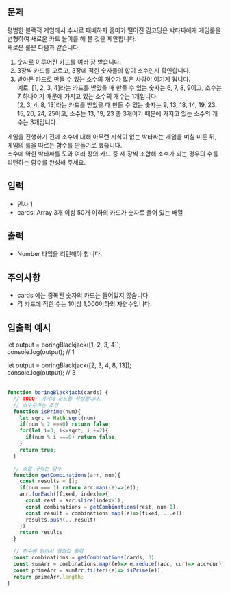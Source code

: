 ## 문제
평범한 블랙잭 게임에서 수시로 패배하자 흥미가 떨어진 김코딩은 박타짜에게 게임룰을 변형하여 새로운 카드 놀이를 해 볼 것을 제안합니다.  
새로운 룰은 다음과 같습니다.  

1. 숫자로 이루어진 카드를 여러 장 받습니다.  
2. 3장씩 카드를 고르고, 3장에 적힌 숫자들의 합이 소수인지 확인합니다.  
3. 받아든 카드로 만들 수 있는 소수의 개수가 많은 사람이 이기게 됩니다.  
예로, [1, 2, 3, 4]라는 카드를 받았을 때 만들 수 있는 숫자는 6, 7, 8, 9이고, 소수는 7 하나이기 때문에 가지고 있는 소수의 개수는 1개입니다.  
[2, 3, 4, 8, 13]라는 카드를 받았을 때 만들 수 있는 숫자는 9, 13, 18, 14, 19, 23, 15, 20, 24, 25이고, 소수는 13, 19, 23 총 3개이기 때문에 가지고 있는 소수의 개수는 3개입니다.  

게임을 진행하기 전에 소수에 대해 아무런 지식이 없는 박타짜는 게임을 며칠 미룬 뒤, 게임의 룰을 따르는 함수를 만들기로 했습니다.  
소수에 약한 박타짜를 도와 여러 장의 카드 중 세 장씩 조합해 소수가 되는 경우의 수를 리턴하는 함수를 완성해 주세요.  

## 입력
+ 인자 1
+ cards: Array 3개 이상 50개 이하의 카드가 숫자로 들어 있는 배열
## 출력
+ Number 타입을 리턴해야 합니다.
## 주의사항
+ cards 에는 중복된 숫자의 카드는 들어있지 않습니다.
+ 각 카드에 적힌 수는 1이상 1,000이하의 자연수입니다.
## 입출력 예시
let output = boringBlackjack([1, 2, 3, 4]);  
console.log(output); // 1  

let output = boringBlackjack([2, 3, 4, 8, 13]);  
console.log(output); // 3  
<br/>

```javascript
function boringBlackjack(cards) {
  // TODO: 여기에 코드를 작성합니다.
  // 소수구하는 조건
  function isPrime(num){
    let sqrt = Math.sqrt(num)
    if(num % 2 ===0) return false;
    for(let i=3; i<=sqrt; i +=2){
      if(num % i ===0) return false;
    }
    return true;
  }

  // 조합 구하는 함수
  function getCombinations(arr, num){
    const results = [];
    if(num === 1) return arr.map((e)=>[e]);
    arr.forEach((fixed, index)=>{
      const rest = arr.slice(index+1);
      const combinations = getCombinations(rest, num-1);
      const result = combinations.map((e)=>[fixed, ...e]);
      results.push(...result)
    })
    return results
  }

  // 변수에 담아서 결과값 출력
  const combinations = getCombinations(cards, 3)
  const sumArr = combinations.map((e)=> e.reduce((acc, cur)=> acc+cur));
  const primeArr = sumArr.filter((e)=> isPrime(e));
  return primeArr.length;
}
```
